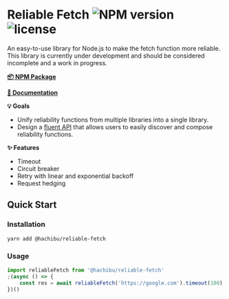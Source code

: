 # Reliable Fetch ![NPM version](https://img.shields.io/npm/v/@hachibu/reliable-fetch) ![license](https://img.shields.io/github/license/hachibu/reliable-fetch)

An easy-to-use library for Node.js to make the fetch function more reliable. This library is currently under development and should be considered incomplete and a work in progress.

**[📦 NPM Package](https://www.npmjs.com/package/@hachibu/reliable-fetch)**

**[📖 Documentation](https://hachibu.github.io/reliable-fetch)**

**💡 Goals**

-   Unify reliability functions from multiple libraries into a single library.
-   Design a [fluent API](https://en.wikipedia.org/wiki/Fluent_interface) that allows users to easily discover and compose reliability functions.

**✨ Features**

-   Timeout
-   Circuit breaker
-   Retry with linear and exponential backoff
-   Request hedging

## Quick Start

### Installation

```
yarn add @hachibu/reliable-fetch
```

### Usage

```ts
import reliableFetch from '@hachibu/reliable-fetch'
;(async () => {
    const res = await reliableFetch('https://google.com').timeout(100).run()
})()
```
